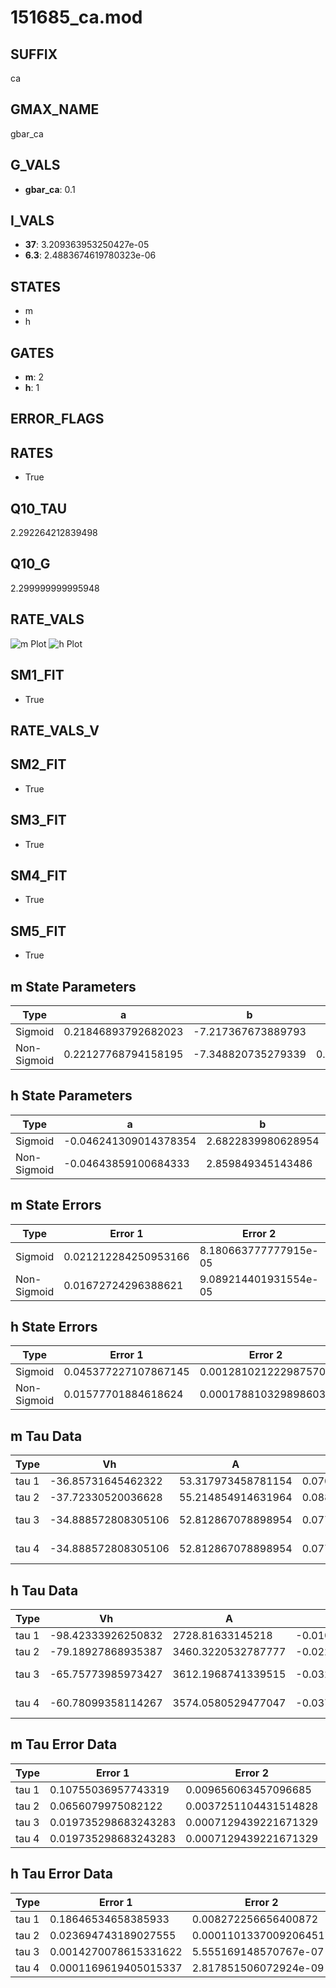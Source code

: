 # 151685_ca.mod

## SUFFIX

ca

## GMAX_NAME

gbar_ca

## G_VALS

- **gbar_ca**: 0.1

## I_VALS

- **37**: 3.209363953250427e-05
- **6.3**: 2.4883674619780323e-06

## STATES

- m
- h

## GATES

- **m**: 2
- **h**: 1

## ERROR_FLAGS


## RATES

- True

## Q10_TAU

2.292264212839498

## Q10_G

2.299999999995948

## RATE_VALS

![m Plot](/Users/pbozelos/Dropbox/icg-Chai-Panos/supermodels/output_markdown_files/Ca/151685_ca.mod/images/m.png)
![h Plot](/Users/pbozelos/Dropbox/icg-Chai-Panos/supermodels/output_markdown_files/Ca/151685_ca.mod/images/h.png)

## SM1_FIT

- True

## RATE_VALS_V

## SM2_FIT

- True

## SM3_FIT

- True

## SM4_FIT

- True

## SM5_FIT

- True

## m State Parameters

| Type | a | b | c | d |
| --- | --- | --- | --- | --- |
| Sigmoid | 0.21846893792682023 | -7.217367673889793 |
| Non-Sigmoid | 0.22127768794158195 | -7.348820735279339 | 0.9953903666264933 | -0.00397527718041406 |

## h State Parameters

| Type | a | b | c | d |
| --- | --- | --- | --- | --- |
| Sigmoid | -0.046241309014378354 | 2.6822839980628954 |
| Non-Sigmoid | -0.04643859100684333 | 2.859849345143486 | 1.0363155739485694 | 0.01851035856015134 |

## m State Errors

| Type | Error 1 | Error 2 | Error 3 |
| --- | --- | --- | --- |
| Sigmoid | 0.021212284250953166 | 8.180663777777915e-05 | 0.01378771800310482 |
| Non-Sigmoid | 0.01672724296388621 | 9.089214401931554e-05 | 0.01087249756919126 |

## h State Errors

| Type | Error 1 | Error 2 | Error 3 |
| --- | --- | --- | --- |
| Sigmoid | 0.045377227107867145 | 0.0012810212229875703 | 0.029427721617247705 |
| Non-Sigmoid | 0.01577701884618624 | 0.000178810329898603 | 0.010231601799995086 |

## m Tau Data

| Type | Vh | A | b1 | b2 | c1 | c2 | d1 | d2 | e1 | e2 |
| --- | --- | --- | --- | --- | --- | --- | --- | --- | --- | --- |
| tau 1 | -36.85731645462322 | 53.317973458781154 | 0.07019500029951642 | 0.10276938825363446 |
| tau 2 | -37.72330520036628 | 55.214854914631964 | 0.08820297024117539 | 0.0005259824984047021 | 0.1127887450374014 | -0.0006251013326496477 |
| tau 3 | -34.888572808305106 | 52.812867078898954 | 0.07725869891408747 | 0.0006632034718038386 | 7.19558338006365e-06 | 0.15374044128349978 | -0.0023486494352931535 | 1.258034748583204e-05 |
| tau 4 | -34.888572808305106 | 52.812867078898954 | 0.07725869891408747 | 0.0006632034718038386 | 7.19558338006365e-06 | 0.0 | 0.15374044128349978 | -0.0023486494352931535 | 1.258034748583204e-05 | 0.0 |

## h Tau Data

| Type | Vh | A | b1 | b2 | c1 | c2 | d1 | d2 | e1 | e2 |
| --- | --- | --- | --- | --- | --- | --- | --- | --- | --- | --- |
| tau 1 | -98.42333926250832 | 2728.81633145218 | -0.010414333252639666 | -0.06359465304809835 |
| tau 2 | -79.18927868935387 | 3460.3220532787777 | -0.02283072829484283 | 7.578014661686213e-05 | -0.03745769437704728 | -0.00034458859965962816 |
| tau 3 | -65.75773985973427 | 3612.1968741339515 | -0.03292120905556171 | 0.0002118319181151343 | -4.657466268350423e-07 | -0.0314264133021221 | -0.0002680179592359034 | -2.4262313462700224e-06 |
| tau 4 | -60.78099358114267 | 3574.0580529477047 | -0.037361705836008355 | 0.0003079532099480526 | -1.15723132717173e-06 | 1.661638070740265e-09 | -0.030308886886863003 | -0.0002982366815589424 | -3.0957156061231064e-06 | -9.227700140857862e-09 |

## m Tau Error Data

| Type | Error 1 | Error 2 | Error 3 |
| --- | --- | --- | --- |
| tau 1 | 0.10755036957743319 | 0.009656063457096685 | 0.07326412981630437 |
| tau 2 | 0.0656079975082122 | 0.0037251104431514828 | 0.04469266693657186 |
| tau 3 | 0.019735298683243283 | 0.0007129439221671329 | 0.013443835575587466 |
| tau 4 | 0.019735298683243283 | 0.0007129439221671329 | 0.013443835575587466 |

## h Tau Error Data

| Type | Error 1 | Error 2 | Error 3 |
| --- | --- | --- | --- |
| tau 1 | 0.18646534658385933 | 0.008272256656400872 | 0.05601868922122201 |
| tau 2 | 0.023694743189027555 | 0.00011013370092064517 | 0.007118472569839412 |
| tau 3 | 0.0014270078615331622 | 5.555169148570767e-07 | 0.00042870759299779964 |
| tau 4 | 0.0001169619405015337 | 2.817851506072924e-09 | 3.5138189029240416e-05 |

